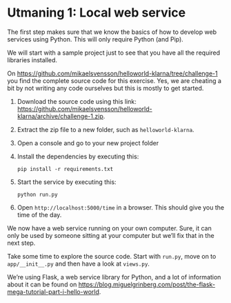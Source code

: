 # Utmaning 1: Local web service

The first step makes sure that we know the basics of how to develop web services using Python. 
This will only require Python (and Pip).

We will start with a sample project just to see that you have all the required libraries installed.

On https://github.com/mikaelsvensson/helloworld-klarna/tree/challenge-1 you find the complete source 
code for this exercise. Yes, we are cheating a bit by not writing any code ourselves but this is mostly 
to get started. 

1.  Download the source code using this link: https://github.com/mikaelsvensson/helloworld-klarna/archive/challenge-1.zip.
1.  Extract the zip file to a new folder, such as ```helloworld-klarna```.
1.  Open a console and go to your new project folder
1.  Install the dependencies by executing this:
    
        pip install -r requirements.txt

1.  Start the service by executing this:
    
        python run.py

1.  Open ```http://localhost:5000/time``` in a browser. This should give you the time of the day.

We now have a web service running on your own computer. Sure, it can only be used by someone sitting at 
your computer but we’ll fix that in the next step.
 
Take some time to explore the source code. Start with ```run.py```, move on to ```app/__init__.py``` and then have a 
look at ```views.py```.
 
We’re using Flask, a web service library for Python, and a lot of information about it can be found on 
https://blog.miguelgrinberg.com/post/the-flask-mega-tutorial-part-i-hello-world.
